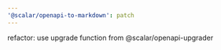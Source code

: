 ```yaml
---
'@scalar/openapi-to-markdown': patch
---
```


refactor: use upgrade function from @scalar/openapi-upgrader
